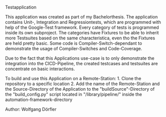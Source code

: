 Testapplication 

This application was created as part of my Bachelorthesis.
The application contains Unit-, Integration and Regressiontests, which are programmed with help of the Google-Test framework.
Every category of tests is programmed inside its own subproject.
The categories have Fixtures to be able to inherit more Testsuites based on the same characteristica, even tho the Fixtures are held pretty basic.
Some code is Compiler-Switch-dependant to demonstrate the usage of Compiler-Switches and Code-Coverage.

Due to the fact that this Applications use-case is to only demonstrate the integration into the CICD-Pipeline, the created testcases and testsuites are concentrate on basic interactions.
	
To build and use this Application on a Remote-Station:
	1. Clone the repository to a specific location
	2. Add the name of the Remote-Station and the Source-Directory of the Application to the "buildSource"-Directory of the "build_config.py" script located in "/library/pipeline/" inside the automation-framework-directory

Author: Wolfgang Dörfler